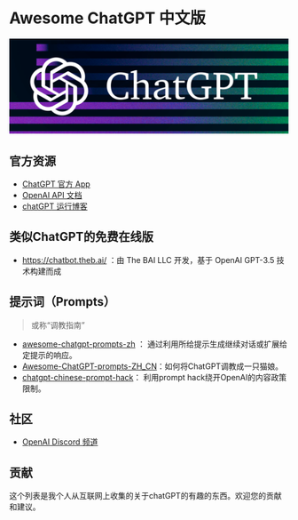 # Awesome ChatGPT 中文版

![ChatGPT](./chatgpt-header.png)

## 官方资源

- [ChatGPT 官方 App](https://chat.openai.com)
- [OpenAI API 文档](https://beta.openai.com/docs)
- [chatGPT 运行博客](https://openai.com/blog/chatgpt/)

## 类似ChatGPT的免费在线版

- https://chatbot.theb.ai/ ：由 The BAI LLC 开发，基于 OpenAI GPT-3.5 技术构建而成

## 提示词（Prompts）

>或称“调教指南”

-  [awesome-chatgpt-prompts-zh](https://github.com/PlexPt/awesome-chatgpt-prompts-zh) ： 通过利用所给提示生成继续对话或扩展给定提示的响应。 
- [Awesome-ChatGPT-prompts-ZH_CN](https://github.com/L1Xu4n/Awesome-ChatGPT-prompts-ZH_CN)：如何将ChatGPT调教成一只猫娘。
-  [chatgpt-chinese-prompt-hack](https://github.com/golfzert/chatgpt-chinese-prompt-hack)： 利用prompt hack绕开OpenAI的内容政策限制。

## 社区

- [OpenAI Discord 频道](https://discord.com/invite/openai)

## 贡献

这个列表是我个人从互联网上收集的关于chatGPT的有趣的东西。欢迎您的贡献和建议。